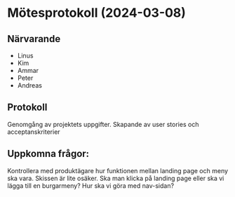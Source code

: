 # Mötesprotokoll (2024-03-08)

## Närvarande
* Linus
* Kim
* Ammar
* Peter
* Andreas


## Protokoll
Genomgång av projektets uppgifter.
Skapande av user stories och acceptanskriterier

## Uppkomna frågor:
Kontrollera med produktägare hur funktionen mellan landing page och meny ska vara.
Skissen är lite osäker. Ska man klicka på landing page eller ska vi lägga till en burgarmeny?
Hur ska vi göra med nav-sidan?
